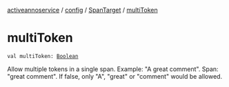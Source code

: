 [activeannoservice](../../index.md) / [config](../index.md) / [SpanTarget](index.md) / [multiToken](./multi-token.md)

# multiToken

`val multiToken: `[`Boolean`](https://kotlinlang.org/api/latest/jvm/stdlib/kotlin/-boolean/index.html)

Allow multiple tokens in a single span. Example:
    "A great comment". Span: "great comment". If false, only "A", "great" or "comment" would be allowed.

